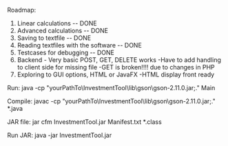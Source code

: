 Roadmap:

1. Linear calculations -- DONE
2. Advanced calculations -- DONE
3. Saving to textfile -- DONE
4. Reading textfiles with the software -- DONE
5. Testcases for debugging -- DONE
6. Backend - Very basic POST, GET, DELETE works
    -Have to add handling to client side for missing file
    -GET is broken!!!! due to changes in PHP 
7. Exploring to GUI options, HTML or JavaFX
    -HTML display front ready

Run: 
java -cp "yourPathTo\InvestmentTool\lib\gson\gson-2.11.0.jar;." Main  

Compile:
javac -cp "yourPathTo\InvestmentTool\lib\gson\gson-2.11.0.jar;." *.java

JAR file: 
jar cfm InvestmentTool.jar Manifest.txt *.class

Run JAR: 
java -jar InvestmentTool.jar   



